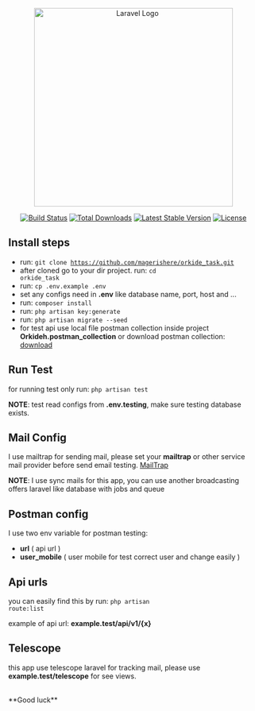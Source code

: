 <p align="center"><a href="https://laravel.com" target="_blank"><img src="https://raw.githubusercontent.com/laravel/art/master/logo-lockup/5%20SVG/2%20CMYK/1%20Full%20Color/laravel-logolockup-cmyk-red.svg" width="400" alt="Laravel Logo"></a></p>

<p align="center">
<a href="https://github.com/laravel/framework/actions"><img src="https://github.com/laravel/framework/workflows/tests/badge.svg" alt="Build Status"></a>
<a href="https://packagist.org/packages/laravel/framework"><img src="https://img.shields.io/packagist/dt/laravel/framework" alt="Total Downloads"></a>
<a href="https://packagist.org/packages/laravel/framework"><img src="https://img.shields.io/packagist/v/laravel/framework" alt="Latest Stable Version"></a>
<a href="https://packagist.org/packages/laravel/framework"><img src="https://img.shields.io/packagist/l/laravel/framework" alt="License"></a>
</p>

## Install steps

- run: <code>git clone https://github.com/magerishere/orkide_task.git </code>
- after cloned go to your dir project. run: <code>cd orkide_task</code>
- run: <code>cp .env.example .env</code>
- set any configs need in **.env** like database name, port, host and ...
- run: <code>composer install</code>
- run: <code>php artisan key:generate</code>
- run: <code>php artisan migrate --seed</code>
- for test api use local file postman collection inside project **Orkideh.postman_collection** or download postman
  collection: [download](https://github.com/magerishere/orkide_task/blob/master/Orkideh.postman_collection.json)

## Run Test

for running test only run: <code>php artisan test</code>

**NOTE**: test read configs from **.env.testing**, make sure testing database exists.

## Mail Config

I use mailtrap for sending mail, please set your **mailtrap** or other service mail provider before send email testing.
[MailTrap](https://mailtrap.io/)

**NOTE**: I use sync mails for this app, you can use another broadcasting offers laravel like database with jobs and
queue

## Postman config

I use two env variable for postman testing:

- **url** ( api url )
- **user_mobile** ( user mobile for test correct user and change easily )

## Api urls

you can easily find this by run: <code>php artisan route:list</code>

example of api url: **example.test/api/v1/{x}**

## Telescope

this app use telescope laravel for tracking mail, please use **example.test/telescope** for see views.

<br>
**Good luck**
